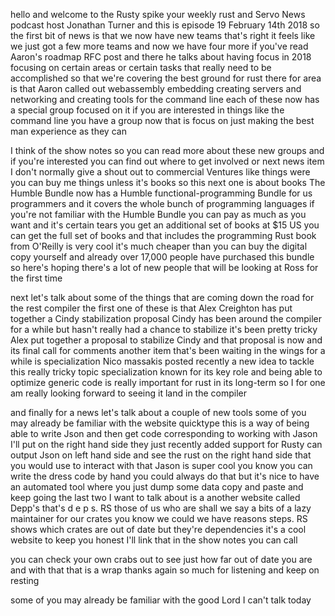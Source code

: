  
hello and welcome to the Rusty spike your weekly rust and Servo News podcast host Jonathan Turner and this is episode 19 February 14th 2018 so the first bit of news is that we now have new teams that's right it feels like we just got a few more teams and now we have four more if you've read Aaron's roadmap RFC post and there he talks about having focus in 2018 focusing on certain areas or certain tasks that really need to be accomplished so that we're covering the best ground for rust there for area is that Aaron called out webassembly embedding creating servers and networking and creating tools for the command line each of these now has a special group focused on it if you are interested in things like the command line you have a group now that is focus on just making the best man experience as they can

  
I think of the show notes so you can read more about these new groups and if you're interested you can find out where to get involved or next news item I don't normally give a shout out to commercial Ventures like things were you can buy me things unless it's books so this next one is about books The Humble Bundle now has a Humble functional-programming Bundle for us programmers and it covers the whole bunch of programming languages if you're not familiar with the Humble Bundle you can pay as much as you want and it's certain tears you get an additional set of books at $15 US you can get the full set of books and that includes the programming Rust book from O'Reilly is very cool it's much cheaper than you can buy the digital copy yourself and already over 17,000 people have purchased this bundle so here's hoping there's a lot of new people that will be looking at Ross for the first time

  
next let's talk about some of the things that are coming down the road for the rest compiler the first one of these is that Alex Creighton has put together a Cindy stabilization proposal Cindy has been around the compiler for a while but hasn't really had a chance to stabilize it's been pretty tricky Alex put together a proposal to stabilize Cindy and that proposal is now and its final call for comments another item that's been waiting in the wings for a while is specialization Nico massakis posted recently a new idea to tackle this really tricky topic specialization known for its key role and being able to optimize generic code is really important for rust in its long-term so I for one am really looking forward to seeing it land in the compiler

  
and finally for a news let's talk about a couple of new tools some of you may already be familiar with the website quicktype this is a way of being able to write Json and then get code corresponding to working with Jason I'll put on the right hand side they just recently added support for Rusty can output Json on left hand side and see the rust on the right hand side that you would use to interact with that Jason is super cool you know you can write the dress code by hand you could always do that but it's nice to have an automated tool where you just dump some data copy and paste and keep going the last two I want to talk about is a another website called Depp's that's d e p s. RS those of us who are shall we say a bits of a lazy maintainer for our crates you know we could we have reasons steps. RS shows which crates are out of date but they're dependencies it's a cool website to keep you honest I'll link that in the show notes you can call

  
you can check your own crabs out to see just how far out of date you are and with that that is a wrap thanks again so much for listening and keep on resting

  
 some of you may already be familiar with the good Lord I can't talk today
